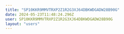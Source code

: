 ```yaml
---
title: "SP10KKR9MMVTRXP2Z1R2G3XJ64DBKWDGADW28B90G"
date: 2024-05-23T11:48:24.296Z
user: SP10KKR9MMVTRXP2Z1R2G3XJ64DBKWDGADW28B90G
layout: "users"
---
```

    